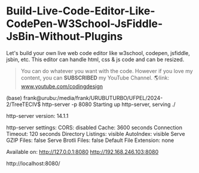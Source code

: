 # Build-Live-Code-Editor-Like-CodePen-W3School-JsFiddle-JsBin-Without-Plugins
Let's build your own live web code editor like w3school, codepen, jsfiddle, jsbin, etc. This editor can handle html, css &amp; js code and can be resized.

> You can do whatever you want with the code. However if you love my content, you can **SUBSCRIBED** my YouTube Channel.
🌎link: www.youtube.com/codingdesign


(base) frank@urubu:/media/frank/URUBUTURBO/UFPEL/2024-2/TreeTECIV$ http-server -p 8080
Starting up http-server, serving ./

http-server version: 14.1.1

http-server settings: 
CORS: disabled
Cache: 3600 seconds
Connection Timeout: 120 seconds
Directory Listings: visible
AutoIndex: visible
Serve GZIP Files: false
Serve Brotli Files: false
Default File Extension: none

Available on:
  http://127.0.0.1:8080
  http://192.168.246.103:8080



http://localhost:8080/

